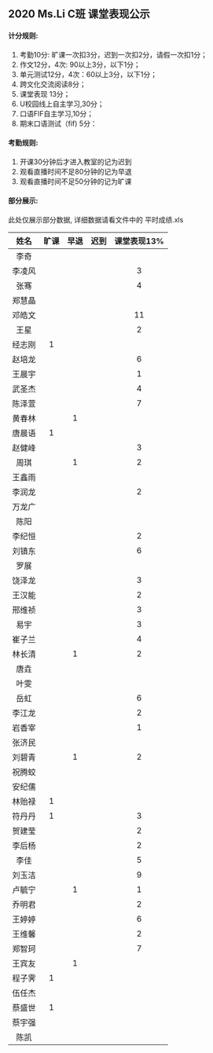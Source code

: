 ## 2020 Ms.Li C班 课堂表现公示



#### 计分规则:

1. 考勤10分: 旷课一次扣3分，迟到一次扣2分，请假一次扣1分；     
2. 作文12分，4次:  90以上3分，以下1分；
3. 单元测试12分，4次：60以上3分，以下1分；       
4. 跨文化交流阅读8分；     
5. 课堂表现 13分；         
6. U校园线上自主学习,30分；                      
7. 口语FIF自主学习,10分；   
8. 期末口语测试（fif) 5分：



#### 考勤规则:

1. 开课30分钟后才进入教室的记为迟到
2. 观看直播时间不足80分钟的记为早退
3. 观看直播时间不足50分钟的记为旷课

#### 部分展示:

此处仅展示部分数据, 详细数据请看文件中的 平时成绩.xls

|  姓名  | 旷课 | 早退 | 迟到 | 课堂表现13% |
| :----: | :--: | :--: | :--: | :---------: |
|  李奇  |      |      |      |             |
| 李凌风 |      |      |      |      3      |
|  张骞  |      |      |      |      4      |
| 郑慧晶 |      |      |      |             |
| 邓皓文 |      |      |      |     11      |
|  王星  |      |      |      |      2      |
| 经志刚 |  1   |      |      |             |
| 赵培龙 |      |      |      |      6      |
| 王晨宇 |      |      |      |      1      |
| 武圣杰 |      |      |      |      4      |
| 陈泽萱 |      |      |      |      7      |
| 黄春林 |      |  1   |      |             |
| 唐晨语 |  1   |      |      |             |
| 赵健峰 |      |      |      |      3      |
|  周琪  |      |  1   |      |      2      |
| 王鑫雨 |      |      |      |             |
| 李润龙 |      |      |      |      2      |
| 万龙广 |      |      |      |             |
|  陈阳  |      |      |      |             |
| 李纪恒 |      |      |      |      2      |
| 刘镇东 |      |      |      |      6      |
|  罗展  |      |      |      |             |
| 饶泽龙 |      |      |      |      3      |
| 王汉能 |      |      |      |      2      |
| 邢维祯 |      |      |      |      3      |
|  易宇  |      |      |      |      3      |
| 崔子兰 |      |      |      |      4      |
| 林长清 |      |  1   |      |      2      |
|  唐垚  |      |      |      |             |
|  叶雯  |      |      |      |             |
|  岳虹  |      |      |      |      6      |
| 李江龙 |      |      |      |      2      |
| 岩香宰 |      |      |      |      1      |
| 张济民 |      |      |      |             |
| 刘碧青 |      |  1   |      |      2      |
| 祝腾蛟 |      |      |      |             |
| 安纪儒 |      |      |      |             |
| 林贻禄 |  1   |      |      |             |
| 符丹丹 |  1   |      |      |      3      |
| 贺建莹 |      |      |      |      2      |
| 李后杨 |      |      |      |      2      |
|  李佳  |      |      |      |      5      |
| 刘玉洁 |      |      |      |      9      |
| 卢毓宁 |      |  1   |      |      1      |
| 乔明君 |      |      |      |      2      |
| 王婷婷 |      |      |      |      6      |
| 王维馨 |      |      |      |      2      |
| 郑智珂 |      |      |      |      7      |
| 王宾友 |      |  1   |      |             |
| 程子霁 |  1   |      |      |             |
| 伍任杰 |      |      |      |             |
| 蔡盛世 |  1   |      |      |             |
| 蔡宇强 |      |      |      |             |
|  陈凯  |      |      |      |             |